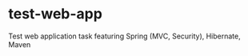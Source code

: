 test-web-app
============

Test web application task featuring Spring (MVC, Security), Hibernate, Maven
